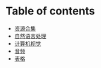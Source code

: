 # Table of contents

* [资源合集](README.md)
* [自然语言处理](<README (1).md>)
* [计算机视觉](ji-suan-ji-shi-jue.md)
* [音频](yin-pin.md)
* [表格](biao-ge.md)
